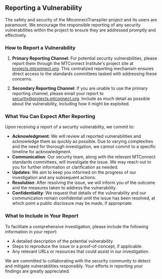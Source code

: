 ## Reporting a Vulnerability

The safety and security of the MtconnectTranspiler project and its users are paramount. We encourage the responsible reporting of any security vulnerabilities within the project to ensure they are addressed promptly and effectively.

### How to Report a Vulnerability

1. **Primary Reporting Channel**: For potential security vulnerabilities, please report them through the MTConnect Institute's project site at [projects.mtconnect.org](http://projects.mtconnect.org). This centralized reporting mechanism ensures direct access to the standards committees tasked with addressing these concerns.

2. **Secondary Reporting Channel**: If you are unable to use the primary reporting channel, please email your report to [security@projects.mtconnect.org](mailto:security@projects.mtconnect.org). Include as much detail as possible about the vulnerability, including how it might be exploited.

### What You Can Expect After Reporting

Upon receiving a report of a security vulnerability, we commit to:
- **Acknowledgment**: We will review all reported vulnerabilities and acknowledge them as quickly as possible. Due to varying complexities and the need for thorough investigation, we cannot commit to a specific timeline for acknowledgment.
- **Communication**: Our security team, along with the relevant MTConnect standards committees, will investigate the issue. We may reach out to you for further information or clarification as needed.
- **Updates**: We aim to keep you informed on the progress of our investigation and any subsequent actions.
- **Resolution**: After resolving the issue, we will inform you of the outcome and the measures taken to address the vulnerability.
- **Confidentiality**: We request that details of the vulnerability and our communication remain confidential until the issue has been resolved, at which point a public disclosure may be made, if appropriate.

### What to Include in Your Report

To facilitate a comprehensive investigation, please include the following information in your report:
- A detailed description of the potential vulnerability.
- Steps to reproduce the issue or a proof-of-concept, if applicable.
- Any relevant URLs or resources that could assist in our investigation.

We are committed to collaborating with the security community to detect and mitigate vulnerabilities responsibly. Your efforts in reporting your findings are greatly appreciated.
